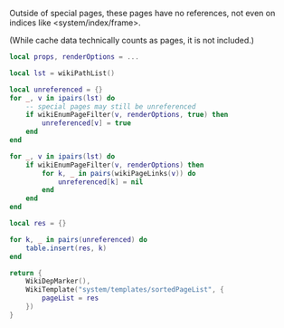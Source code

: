 Outside of special pages, these pages have no references, not even on indices like <system/index/frame>.

(While cache data technically counts as pages, it is not included.)

```t.lua
local props, renderOptions = ...

local lst = wikiPathList()

local unreferenced = {}
for _, v in ipairs(lst) do
	-- special pages may still be unreferenced
	if wikiEnumPageFilter(v, renderOptions, true) then
		unreferenced[v] = true
	end
end

for _, v in ipairs(lst) do
	if wikiEnumPageFilter(v, renderOptions) then
		for k, _ in pairs(wikiPageLinks(v)) do
			unreferenced[k] = nil
		end
	end
end

local res = {}

for k, _ in pairs(unreferenced) do
	table.insert(res, k)
end

return {
	WikiDepMarker(),
	WikiTemplate("system/templates/sortedPageList", {
		pageList = res
	})
}
```
